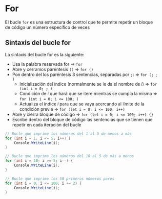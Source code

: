 # For

El bucle `for` es una estructura de control que te permite repetir un bloque de código un número específico de veces

## Sintaxis del bucle for

La sintaxis del bucle for es la siguiente:

- Usa la palabra reservada for => `for`
- Abre y cerramos paréntesis `()` => `for ()`
- Pon dentro del los paréntesis 3 sentencias, separadas por `;`: => `for (; ; )`
  - Inicialización del índice (normalmente se le da el nombre de *i*)  => `for (int i = 0; ; )`
  - Condición de *i* que hará que se itere mientras se cumpla la misma  => `for (int i = 0; i <= 100; )`
  - Actualiza el índice *i* para que se vaya acercando al límite de la condición previa  => `for (let i = 0; i <= 100; i++)`
- Abre y cierra bloque de código   => `for (let i = 0; i <= 100; i++) {}`
- Escribe dentro del bloque de código las sentencias que se tienen que repetir en cada iteración del bucle

```csharp
// Bucle que imprime los números del 1 al 5 de menos a más
for (int i = 1; i <= 5; i++) {
    Console.WriteLine(i);
}

// Bucle que imprime los números del 10 al 5 de más a menos
for (int i = 10; i >= 5; i--) {
    Console.WriteLine(i);
}

// Bucle que imprime los 50 primeros números pares
for (int i = 0; i <= 100; i += 2) {
    Console.WriteLine(i);
}
```
